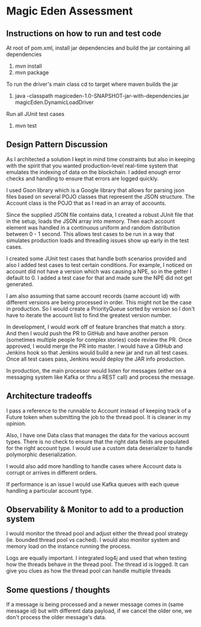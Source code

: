 Magic Eden Assessment
=


Instructions on how to run and test code
-

At root of pom.xml, install jar dependencies and build the jar containing all dependencies
1) mvn install 
2) mvn package

To run the driver's main class cd to target where maven builds the jar
1) java -classpath magiceden-1.0-SNAPSHOT-jar-with-dependencies.jar  magicEden.DynamicLoadDriver

Run all JUnit test cases
1) mvn test



Design Pattern Discussion
-
As I architected a solution I kept in mind time constraints but also in keeping with the spirit that you
wanted production-level real-time system that emulates the indexing of data on the blockchain.  I added enough
error checks and handling to ensure that errors are logged quickly.  

I used Gson library which is a Google library that allows for parsing json
files based on several POJO classes that represent the JSON structure.  The Account class is the POJO that as I read in an array of accounts.

Since the supplied JSON file contains data, I created a robust JUnit file that in the setup, loads the JSON
array into memory.  Then each account element was handled in a continuous uniform and random distribution
between 0 - 1 second.  This allows test cases to be run in a way that simulates production loads and threading
issues show up early in the test cases.

I created some JUnit test cases that handle both scenarios provided and also I added test cases to test certain
conditions.  For example, I noticed on account did not have a version which was causing a NPE, so in the getter 
I default to 0.  I added a test case for that and made sure the NPE did not get generated.

I am also assuming that same account records (same account id) with different versions are being processed in
order.  This might not be the case in production.  So I would create a PriorityQueue sorted by version so I don't have to iterate
the account list to find the greatest version number.

In development, I would work off of feature branches that match a story.  And then I would push the PR to GitHub and
have another person (sometimes multiple people for complex stories) code review the PR.  Once approved, I would merge
the PR into master.  I would have a GitHub and Jenkins hook so that Jenkins would build a new jar and run all test cases.
Once all test cases pass, Jenkins would deploy the JAR info production.

In production, the main processor would listen for messages (either on a messaging system like Kafka or thru a REST call)
and process the message.

Architecture tradeoffs
-
I pass a reference to the runnable to Account instead of keeping track of a Future token when submitting the job
to the thread pool.  It is cleaner in my opinion.

Also, I have one Data class that manages the data for the various account types.  There is no check to ensure
that the right data fields are populated for the right account type.  I would use a custom data deserializer to
handle polymorphic deserialization.

I would also add more handling to handle cases where Account data is corrupt or arrives in different orders.

If performance is an issue I would use Kafka queues with each queue handling a particular account type.

Observability & Monitor to add to a production system
-
I would monitor the thread pool and adjust either the thread pool strategy (ie. bounded thread pool vs cached).  I would
also monitor system and memory load on the instance running the process.

Logs are equally important.  I integrated log4j and used that when testing how the threads behave in the thread pool.  The
thread id is logged.  It can give you clues as how the thread pool can handle multiple threads


Some questions / thoughts
-
If a message is being processed and a newer message comes in (same message id) but with different data payload,
if we cancel the older one, we don't process the older message's data.  

